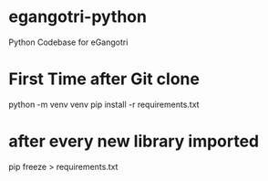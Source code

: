 # egangotri-python
Python Codebase for eGangotri

# First Time after Git clone
python -m venv venv
pip install -r requirements.txt

# after every new library imported
pip freeze > requirements.txt

